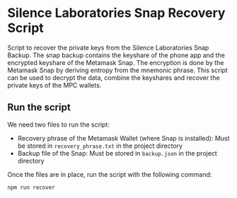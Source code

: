 # Silence Laboratories Snap Recovery Script

Script to recover the private keys from the Silence Laboratories Snap Backup. 
The snap backup contains the keyshare of the phone app and the encrypted keyshare of the Metamask Snap. The encryption is done by the Metamask Snap by deriving entropy from the mnemonic phrase. This script can be used to decrypt the data, combine the keyshares and recover the private keys of the MPC wallets.  

## Run the script

We need two files to run the script:
- Recovery phrase of the Metamask Wallet (where Snap is installed): Must be stored in `recovery_phrase.txt` in the project directory
- Backup file of the Snap: Must be stored in `backup.json` in the project directory


Once the files are in place, run the script with the following command:

```bash
npm run recover
```


